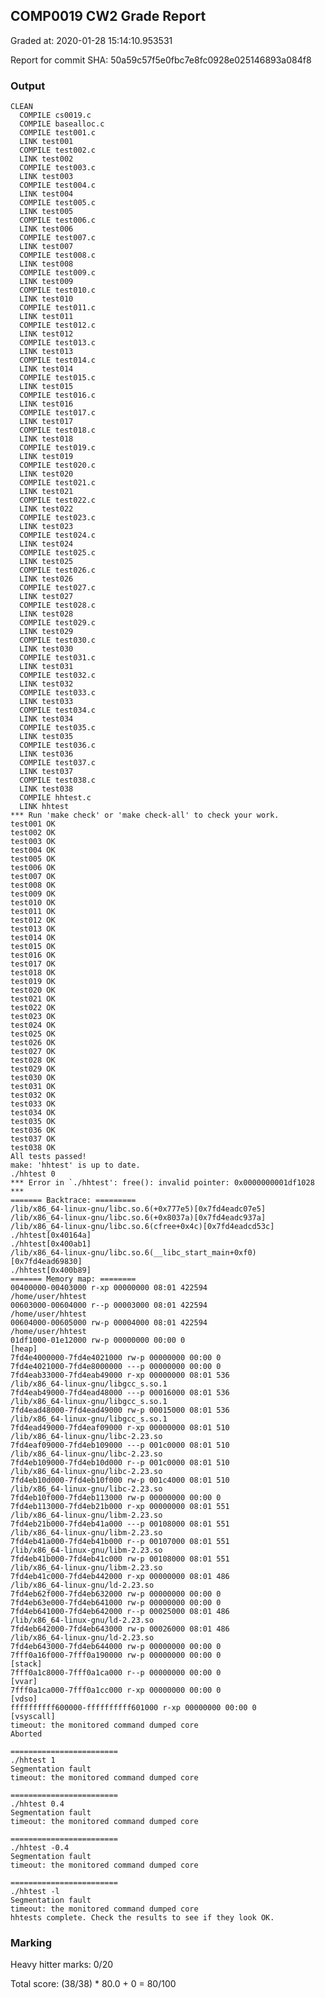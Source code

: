 ## COMP0019 CW2 Grade Report
Graded at: 2020-01-28 15:14:10.953531

Report for commit SHA: 50a59c57f5e0fbc7e8fc0928e025146893a084f8

### Output


    CLEAN 
      COMPILE cs0019.c
      COMPILE basealloc.c
      COMPILE test001.c
      LINK test001 
      COMPILE test002.c
      LINK test002 
      COMPILE test003.c
      LINK test003 
      COMPILE test004.c
      LINK test004 
      COMPILE test005.c
      LINK test005 
      COMPILE test006.c
      LINK test006 
      COMPILE test007.c
      LINK test007 
      COMPILE test008.c
      LINK test008 
      COMPILE test009.c
      LINK test009 
      COMPILE test010.c
      LINK test010 
      COMPILE test011.c
      LINK test011 
      COMPILE test012.c
      LINK test012 
      COMPILE test013.c
      LINK test013 
      COMPILE test014.c
      LINK test014 
      COMPILE test015.c
      LINK test015 
      COMPILE test016.c
      LINK test016 
      COMPILE test017.c
      LINK test017 
      COMPILE test018.c
      LINK test018 
      COMPILE test019.c
      LINK test019 
      COMPILE test020.c
      LINK test020 
      COMPILE test021.c
      LINK test021 
      COMPILE test022.c
      LINK test022 
      COMPILE test023.c
      LINK test023 
      COMPILE test024.c
      LINK test024 
      COMPILE test025.c
      LINK test025 
      COMPILE test026.c
      LINK test026 
      COMPILE test027.c
      LINK test027 
      COMPILE test028.c
      LINK test028 
      COMPILE test029.c
      LINK test029 
      COMPILE test030.c
      LINK test030 
      COMPILE test031.c
      LINK test031 
      COMPILE test032.c
      LINK test032 
      COMPILE test033.c
      LINK test033 
      COMPILE test034.c
      LINK test034 
      COMPILE test035.c
      LINK test035 
      COMPILE test036.c
      LINK test036 
      COMPILE test037.c
      LINK test037 
      COMPILE test038.c
      LINK test038 
      COMPILE hhtest.c
      LINK hhtest 
    *** Run 'make check' or 'make check-all' to check your work.
    test001 OK
    test002 OK
    test003 OK
    test004 OK
    test005 OK
    test006 OK
    test007 OK
    test008 OK
    test009 OK
    test010 OK
    test011 OK
    test012 OK
    test013 OK
    test014 OK
    test015 OK
    test016 OK
    test017 OK
    test018 OK
    test019 OK
    test020 OK
    test021 OK
    test022 OK
    test023 OK
    test024 OK
    test025 OK
    test026 OK
    test027 OK
    test028 OK
    test029 OK
    test030 OK
    test031 OK
    test032 OK
    test033 OK
    test034 OK
    test035 OK
    test036 OK
    test037 OK
    test038 OK
    All tests passed!
    make: 'hhtest' is up to date.
    ./hhtest 0
    *** Error in `./hhtest': free(): invalid pointer: 0x0000000001df1028 ***
    ======= Backtrace: =========
    /lib/x86_64-linux-gnu/libc.so.6(+0x777e5)[0x7fd4eadc07e5]
    /lib/x86_64-linux-gnu/libc.so.6(+0x8037a)[0x7fd4eadc937a]
    /lib/x86_64-linux-gnu/libc.so.6(cfree+0x4c)[0x7fd4eadcd53c]
    ./hhtest[0x40164a]
    ./hhtest[0x400ab1]
    /lib/x86_64-linux-gnu/libc.so.6(__libc_start_main+0xf0)[0x7fd4ead69830]
    ./hhtest[0x400b89]
    ======= Memory map: ========
    00400000-00403000 r-xp 00000000 08:01 422594                             /home/user/hhtest
    00603000-00604000 r--p 00003000 08:01 422594                             /home/user/hhtest
    00604000-00605000 rw-p 00004000 08:01 422594                             /home/user/hhtest
    01df1000-01e12000 rw-p 00000000 00:00 0                                  [heap]
    7fd4e4000000-7fd4e4021000 rw-p 00000000 00:00 0 
    7fd4e4021000-7fd4e8000000 ---p 00000000 00:00 0 
    7fd4eab33000-7fd4eab49000 r-xp 00000000 08:01 536                        /lib/x86_64-linux-gnu/libgcc_s.so.1
    7fd4eab49000-7fd4ead48000 ---p 00016000 08:01 536                        /lib/x86_64-linux-gnu/libgcc_s.so.1
    7fd4ead48000-7fd4ead49000 rw-p 00015000 08:01 536                        /lib/x86_64-linux-gnu/libgcc_s.so.1
    7fd4ead49000-7fd4eaf09000 r-xp 00000000 08:01 510                        /lib/x86_64-linux-gnu/libc-2.23.so
    7fd4eaf09000-7fd4eb109000 ---p 001c0000 08:01 510                        /lib/x86_64-linux-gnu/libc-2.23.so
    7fd4eb109000-7fd4eb10d000 r--p 001c0000 08:01 510                        /lib/x86_64-linux-gnu/libc-2.23.so
    7fd4eb10d000-7fd4eb10f000 rw-p 001c4000 08:01 510                        /lib/x86_64-linux-gnu/libc-2.23.so
    7fd4eb10f000-7fd4eb113000 rw-p 00000000 00:00 0 
    7fd4eb113000-7fd4eb21b000 r-xp 00000000 08:01 551                        /lib/x86_64-linux-gnu/libm-2.23.so
    7fd4eb21b000-7fd4eb41a000 ---p 00108000 08:01 551                        /lib/x86_64-linux-gnu/libm-2.23.so
    7fd4eb41a000-7fd4eb41b000 r--p 00107000 08:01 551                        /lib/x86_64-linux-gnu/libm-2.23.so
    7fd4eb41b000-7fd4eb41c000 rw-p 00108000 08:01 551                        /lib/x86_64-linux-gnu/libm-2.23.so
    7fd4eb41c000-7fd4eb442000 r-xp 00000000 08:01 486                        /lib/x86_64-linux-gnu/ld-2.23.so
    7fd4eb62f000-7fd4eb632000 rw-p 00000000 00:00 0 
    7fd4eb63e000-7fd4eb641000 rw-p 00000000 00:00 0 
    7fd4eb641000-7fd4eb642000 r--p 00025000 08:01 486                        /lib/x86_64-linux-gnu/ld-2.23.so
    7fd4eb642000-7fd4eb643000 rw-p 00026000 08:01 486                        /lib/x86_64-linux-gnu/ld-2.23.so
    7fd4eb643000-7fd4eb644000 rw-p 00000000 00:00 0 
    7fff0a16f000-7fff0a190000 rw-p 00000000 00:00 0                          [stack]
    7fff0a1c8000-7fff0a1ca000 r--p 00000000 00:00 0                          [vvar]
    7fff0a1ca000-7fff0a1cc000 r-xp 00000000 00:00 0                          [vdso]
    ffffffffff600000-ffffffffff601000 r-xp 00000000 00:00 0                  [vsyscall]
    timeout: the monitored command dumped core
    Aborted
    
    ========================
    ./hhtest 1
    Segmentation fault
    timeout: the monitored command dumped core
    
    ========================
    ./hhtest 0.4
    Segmentation fault
    timeout: the monitored command dumped core
    
    ========================
    ./hhtest -0.4
    Segmentation fault
    timeout: the monitored command dumped core
    
    ========================
    ./hhtest -l
    Segmentation fault
    timeout: the monitored command dumped core
    hhtests complete. Check the results to see if they look OK.
    


### Marking

Heavy hitter marks: 0/20

Total score: (38/38) * 80.0 + 0 = 80/100

